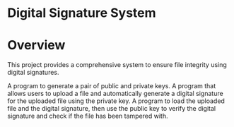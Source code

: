 # Digital Signature System

# Overview
This project provides a comprehensive system to ensure file integrity using digital signatures. 

A program to generate a pair of public and private keys.
A program that allows users to upload a file and automatically generate a digital signature for the uploaded file using the private key.
A program to load the uploaded file and the digital signature, then use the public key to verify the digital signature and check if the file has been tampered with.
